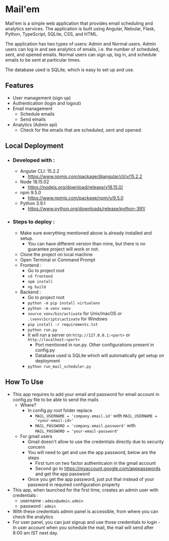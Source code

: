 # Mail'em
Mail'em is a simple web application that provides email scheduling and analytics services. The application is built using Angular, Nebular, Flask, Python, TypeScript, SQLite, CSS, and HTML.

The application has two types of users: Admin and Normal users. Admin users can log in and see analytics of emails, i.e. the number of scheduled, sent, and opened emails. Normal users can sign up, log in, and schedule emails to be sent at particular times.

The database used is SQLite, which is easy to set up and use.

## Features
- User management (sign up)
- Authentication (login and logout)
- Email management
  - Schedule emails
  - Send emails
- Analytics (Admin api)
  - Check for the emails that are scheduled, sent and opened.

## Local Deployment

- ### Developed with :
  - Angular CLI: 15.2.2
     - https://www.npmjs.com/package/@angular/cli/v/15.2.2
  - Node 18.15.02
     - https://nodejs.org/download/release/v18.15.0/
  - npm 9.5.0
     - https://www.npmjs.com/package/npm/v/9.5.0
  - Python 3.9.1
     - https://www.python.org/downloads/release/python-391/
     
 - ### Steps to deploy :
      - Make sure everything mentioned above is already installed and setup. 
          - You can have different version than mine, but there is no guarantee project will work or not.
      - Clone the project on local machine
      - Open Terminal or Command Prompt
    - Frontend :
      - Go to project root
      - `cd frontend`
      - `npm install`
      - `ng build`
   - Backend :
      - Go to project root
      - `python -m pip install virtualenv`
      - `python -m venv venv`
      - `source venv/bin/activate` for Unix/macOS or `.\venv\Scripts\activate` for Windows
      - `pip install -r requirements.txt`
      - `python run.py`
      - It will run a server on `http://127.0.0.1:<port>` or `http://localhost:<port>`
        - Port mentioned in run.py. Other configurations present in config.py
        - Database used is SQLite which will automatically get setup on deployment
      - `python run_mail_scheduler.py`

## How To Use 
  - This app requires to add your email and password for email account in config.py file to be able to send the mails
    - Where?
      - In config.py root folder replace 
        - `MAIL_USERNAME = 'company.email.id'` with `MAIL_USERNAME = '<your-email-id>'`
        - `MAIL_PASSWORD = 'company.email.password'` with `MAIL_PASSWORD = 'your-email-password'`
    - For gmail users
      - Gmail doesn't allow to use the credentials directly due to security concern
      - You will need to get and use the app password, below are the steps
        - First turn on two factor authenticaion in the gmail account
        - Second go to https://myaccount.google.com/apppasswords and get the app password
      - Once you get the app password, just put that instead of your password in required configuration property
  - This app, when launched for the first time, creates an admin user with credentials :
     - username : `admin@admin.admin`
     - password : `admin`
   - With these credentials admin panel is accessible, from where you can check the analytics
   - For user panel, you can just signup and use those credentials to login
    - In user account when you schedule the mail, the mail will send after 8:00 am IST next day.
